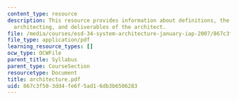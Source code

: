 ```yaml
---
content_type: resource
description: This resource provides information about definitions, the architect and
  architecting, and deliverables of the architect.
file: /media/courses/esd-34-system-architecture-january-iap-2007/867c3f503dd4fe6f5ad16db3b6506283_architecture.pdf
file_type: application/pdf
learning_resource_types: []
ocw_type: OCWFile
parent_title: Syllabus
parent_type: CourseSection
resourcetype: Document
title: architecture.pdf
uid: 867c3f50-3dd4-fe6f-5ad1-6db3b6506283
---
```

